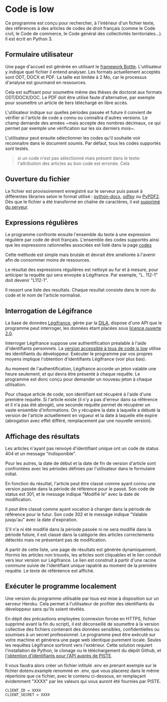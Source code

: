 # Code is low

Ce programme est conçu pour rechercher, à l'intérieur d'un fichier texte, des références à des articles de codes de droit français (comme le Code civil, le Code de commerce, le Code général des collectivités territoriales...). Il est écrit en Python 3.

## Formulaire utilisateur

Une page d'accueil est générée en utilisant le [framework Bottle](https://bottlepy.org/docs/dev/). L'utilisateur y indique quel fichier il entend analyser. Les formats actuellement acceptés sont ODT, DOCX et PDF. La taille est limitée à 2 Mo, car le processus d'analyse est gourmand en ressources. 

Cela est suffisant pour soumettre même des thèses de doctorat aux formats ODT/DOCX/DOC. Le PDF doit être utilisé faute d'alternative, par exemple pour soumettre un article de tiers téléchargé en libre accès.

L'utilisateur indique sur quelles périodes passée et future il convient de vérifier si l'article de code a connu ou connaîtra d'autres versions. Le champ demande des années ~mais accepte des nombres décimaux, ce qui permet par exemple une vérification sur les six derniers mois~.

L'utilisateur peut ensuite sélectionner les codes qu'il souhaite voir reconnaitre dans le document soumis. Par défaut, tous les codes supportés sont testés. 
> si un code n'est pas sélectionné mais présent dans le texte: l'attribution des articles au bon code est erronée. Cela  
## Ouverture du fichier

Le fichier est provisoirement enregistré sur le serveur puis passé à différentes libraries selon le format utilisé : [python-docx](https://python-docx.readthedocs.io/en/latest/), [odfpy](https://pypi.org/project/odfpy/) ou [PyPDF2](https://pypi.org/project/PyPDF2/). Dès que le fichier a été transformé en chaîne de caractères, il est [supprimé du serveur](./parsing.py).

## Expressions régulières

Le programme confronte ensuite l'ensemble du texte à une expression régulière par code de droit français. L'ensemble des codes supportés ainsi que les expressions rationnelles associées est listé dans la page [codes](codes.html)

Cette méthode est simple mais brutale et devrait être améliorée à l'avenir afin de consommer moins de ressources.

Le résultat des expressions régulières est nettoyé au fur et à mesure, pour anticiper la requête qui sera envoyée à Légifrance. Par exemple, "L. 112-1" doit devenir "L112-1".

Il ressort une liste des resultats. Chaque resultat consiste dans le nom du code et le nom de l'article normalisé. 
## Interrogation de Légifrance

La base de données [Légifrance](https://www.legifrance.gouv.fr/), gérée par la [DILA](https://www.dila.premier-ministre.gouv.fr/), dispose d'une API que le programme peut interroger, les données étant placées sous [licence ouverte 2.0](https://www.etalab.gouv.fr/wp-content/uploads/2017/04/ETALAB-Licence-Ouverte-v2.0.pdf).

Interroger Légifrance suppose une authentification préalable à l'aide d'identifiants personnels. La [version accessible à tous de code is low](codeislow.enetter.fr) utilise les identifiants du développeur. Exécuter le programme par vos propres moyens implique l'obtention d'identifiants Légifrance (voir plus bas).

Au moment de l'authentification, Légifrance accorde un jeton valable une heure seulement, et qui devra être présenté à chaque requête. Le programme est donc conçu pour demander un nouveau jeton à chaque utilisation.

Pour chaque article de code, son identifiant est récupéré à l'aide d'une première requête. Si l'article existe (il n'y a pas d'erreur dans sa référence et il n'a pas été abrogé), une seconde requête permet de récupérer un vaste ensemble d'informations. On y récupère la date à laquelle a débuté la version de l'article actuellement en vigueur et la date à laquelle elle expire (abrogation avec effet différé, remplacement par une nouvelle version).

## Affichage des résultats

Les articles n'ayant pas renvoyé d'identifiant unique ont un code de status 404 et un message "Indisponible".

Pour les autres, la date de début et la date de fin de version d'article sont confrontées avec les périodes définies par l'utilisateur dans le formulaire initial. 

En fonction du résultat, l'article peut être classé comme ayant connu une version passée dans la période de référence pour le passé. 
Son code de status est 301, et le message indique "Modifié le" avec la date de modification.

Il peut être classé comme ayant vocation à changer dans la période de référence pour le futur. Son code 302 et le message indique "Valable jusqu'au" avec la date d'expiration. 

S'il n'a ni été modifié dans la période passée ni ne sera modifié dans la période future, il est classé dans la catégorie des articles correctements détectés mais ne présentant pas de modification.

A partir de cette liste, une page de résultats est générée dynamiquement. Hormis les articles non trouvés, les articles sont cliquables et le lien conduit vers leur version sur Légifrance. Le lien est construit à partir d'une racine commune suivie de l'identifiant unique rapatrié au moment de la première requête. Le texte de référéence est affiché.

## Exécuter le programme localement

Une version du programme utilisable par tous est mise à disposition sur un serveur Heroku. Cela permet à l'utilisateur de profiter des identifiants du développeur sans qu'ils soient révélés.

En dépit des précautions employées (connexion forcée en HTTPS, fichier supprimé avant la fin du script), il est déconseillé de soumettre à la version collective des fichiers contenant des données sensibles, confidentielles ou soumises à un secret professionnel. Le programme peut être exécuté sur votre machine et générera une page web identique purement locale. Seules les requêtes Légifrance sortiront vers l'extérieur. Cette solution requiert l'installation de Python, le clonage ou le téléchargement du dépôt Github, et [l'obtention d'identifiants pour l'API auprès de PISTE](https://developer.aife.economie.gouv.fr/).

Il vous faudra alors créer un fichier intitulé .env en prenant exemple sur le fichier dotenv.example renommé en .env, que vous placerez dans le même répertoire que ce fichier, avec le contenu ci-dessous, en remplaçant évidemment "XXXX" par les valeurs qui vous auront été fournies par PISTE.

    CLIENT_ID = XXXX
    CLIENT_SECRET = XXXX
